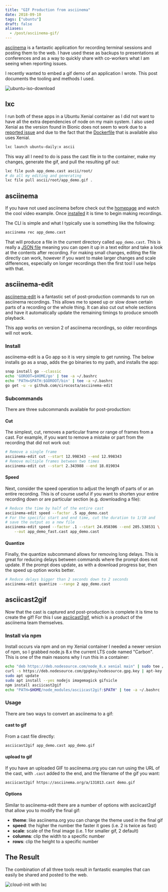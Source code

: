 ```yaml
---
title: "GIF Production from asciinema"
date: 2018-09-10
tags: ["ubuntu"]
draft: false
aliases:
  - /post/asciinema-gif/
---
```


[asciinema](https://asciinema.org/) is a fantastic application for recording terminal sessions and posting them to the web. I have used these as backups to presentations at conferences and as a way to quickly share with co-workers what I am seeing when reporting issues.

I recently wanted to embed a gif demo of an application I wrote. This post documents the tooling and methods I used.

![ubuntu-iso-download](/gif/asciinema/ubuntu-iso-download.gif#center)

## lxc

I run both of these apps in a Ubuntu Xenial container as I did not want to have all the extra dependencies of node on my main system. I also used Xenial as the version found in Bionic does not seem to work due to a [reported issue](https://github.com/asciinema/asciicast2gif/issues/44) and due to the fact that the [Dockerfile](https://github.com/asciinema/asciicast2gif/blob/master/Dockerfile) that is available also uses Xenial.

```bash
lxc launch ubuntu-daily:x ascii
```

This way all I need to do is pass the cast file in to the container, make my changes, generate the gif, and pull the resulting gif out:

```bash
lxc file push app_demo.cast ascii/root/
# do all my editing and generating
lxc file pull ascii/root/app_demo.gif .
```

## asciinema

If you have not used asciinema before check out the [homepage](https://asciinema.org/) and watch the cool video example. Once [installed](https://asciinema.org/docs/installation) it is time to begin making recordings.

The CLI is simple and what I typically use is something like the following:

```bash
asciinema rec app_demo.cast
```

That will produce a file in the current directory called `app_demo.cast`. This is really a [JSON file](https://github.com/asciinema/asciinema/blob/develop/doc/asciicast-v2.md) meaning you can open it up in a text editor and take a look at the contents after recording. For making small changes, editing the file directly can work, however if you want to make larger changes and scale differences, especially on longer recordings then the first tool I use helps with that.

## asciinema-edit

[asciinema-edit](https://github.com/cirocosta/asciinema-edit) is a fantastic set of post-production commands to run on asciinema recordings. This allows me to speed up or slow down certain parts of a recording or the whole thing. It can also cut out whole sections and have it automatically update the remaining timings to produce smooth playback.

This app works on version 2 of asciinema recordings, so older recordings will not work.

### Install

asciinema-edit is a Go app so it is very simple to get running. The below installs go as a snap, adds the go binaries to my path, and installs the app:

```bash
snap install go --classic
echo 'GOROOT=$HOME/go' | tee -a ~/.bashrc
echo 'PATH=$PATH:$GOROOT/bin' | tee -a ~/.bashrc
go get -u -v github.com/cirocosta/asciinema-edit
```

### Subcommands

There are three subcommands available for post-production:

#### Cut

The simplest, cut, removes a particular frame or range of frames from a cast. For example, if you want to remove a mistake or part from the recording that did not work out:

```bash
# Remove a single frame
asciinema-edit cut --start 12.998343 --end 12.998343
# Remove multiple frames between two times
asciinema-edit cut --start 2.343988 --end 18.019034
```

#### Speed

Next, consider the speed operation to adjust the length of parts of or an entire recording. This is of course useful if you want to shorten your entire recording down or are particular section (e.g. downloading a file):

```bash
# Reduce the time by half of the entire cast
asciinema-edit speed --factor .5 app_demo.cast
# For the specific start and end time, cut the duration to 1/10 and
# save the output as a new file
asciinema-edit speed --factor .1 --start 24.058306 --end 205.538531 \
    --out app_demo_fast.cast app_demo.cast
```

#### Quantize

Finally, the quantize subcommand allows for removing long delays. This is great for reducing delays between commands where the prompt does not update. If the prompt does update, as with a download progress bar, then the speed up option works better.

```bash
# Reduce delays bigger than 2 seconds down to 2 seconds
asciinema-edit quantize --range 2 app_demo.cast
```

## asciicast2gif

Now that the cast is captured and post-production is complete it is time to create the gif! For this I use [asciicast2gif](https://github.com/asciinema/asciicast2gif), which is a product of the asciinema team themselves.

### Install via npm

Install occurs via npm and on my Xenial container I needed a newer version of npm, so I grabbed node.js 8.x the current LTS code named "Carbon". This is one of the main reasons why I run this in a container:

```bash
echo "deb https://deb.nodesource.com/node_8.x xenial main" | sudo tee /etc/apt/sources.list.d/node.list
curl -s https://deb.nodesource.com/gpgkey/nodesource.gpg.key | apt-key add -
sudo apt update
sudo apt install --yes nodejs imagemagick gifsicle
npm install asciicast2gif
echo "PATH=$HOME/node_modules/asciicast2gif:$PATH" | tee -a ~/.bashrc
```

### Usage

There are two ways to convert an asciinema to a gif:

#### cast to gif

From a cast file directly:

```bash
asciicast2gif app_demo.cast app_demo.gif
```

#### upload to gif

If you have an uploaded GIF to asciinema.org you can run using the URL of the cast, with `.cast` added to the end, and the filename of the gif you want:

```bash
asciicast2gif https://asciinema.org/a/131013.cast demo.gif
```

#### Options

Similar to asciinema-edit there are a number of options with asciicast2gif that allow you to modify the final gif:

* **theme**: like asciinema.org you can change the theme used in the final gif
* **speed**: the higher the number the faster it goes (i.e. 2 is twice as fast)
* **scale**: scale of the final image (i.e. 1 for smaller gif, 2 default)
* **columns**: clip the width to a specific number
* **rows**: clip the height to a specific number

## The Result

The combination of all three tools result in fantastic examples that can easily be shared and posted to the web.

![cloud-init with lxc](/gif/asciinema/cloud-init-lxd.gif#center)
